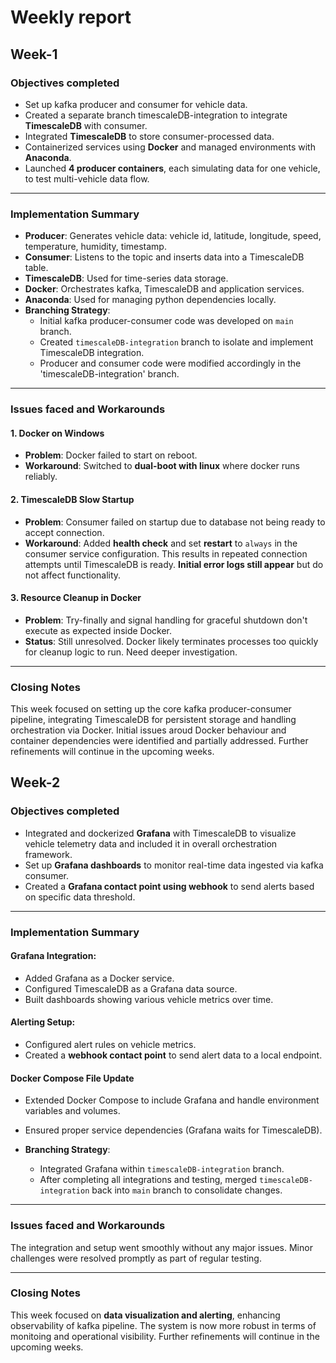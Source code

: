 # Weekly report

## Week-1
### Objectives completed
- Set up kafka producer and consumer for vehicle data.
- Created a separate branch timescaleDB-integration to integrate **TimescaleDB** with consumer.
- Integrated **TimescaleDB** to store consumer-processed data.
- Containerized services using **Docker** and managed environments with **Anaconda**.
- Launched **4 producer containers**, each simulating data for one vehicle, to test multi-vehicle data flow.
  
---

### Implementation Summary
- **Producer**: Generates vehicle data: vehicle id, latitude, longitude, speed, temperature, humidity, timestamp.
- **Consumer**: Listens to the topic and inserts data into a TimescaleDB table.
- **TimescaleDB**: Used for time-series data storage.
- **Docker**: Orchestrates kafka, TimescaleDB and application services.
- **Anaconda**: Used for managing python dependencies locally.
- **Branching Strategy**:
  - Initial kafka producer-consumer code was developed on `main` branch.
  - Created `timescaleDB-integration` branch to isolate and implement TimescaleDB integration.
  - Producer and consumer code were modified accordingly in the 'timescaleDB-integration' branch.

---
### Issues faced and Workarounds
#### 1. Docker on Windows
- **Problem**: Docker failed to start on reboot.
- **Workaround**: Switched to **dual-boot with linux** where docker runs reliably.

#### 2. TimescaleDB Slow Startup
- **Problem**: Consumer failed on startup due to database not being ready to accept connection.
- **Workaround**: Added **health check** and set **restart** to `always` in the consumer service configuration. This results in repeated connection attempts until TimescaleDB is ready. **Initial error logs still appear** but do not affect functionality.

#### 3. Resource Cleanup in Docker
- **Problem**: Try-finally and signal handling for graceful shutdown don't execute as expected inside Docker.
- **Status**: Still unresolved. Docker likely terminates processes too quickly for cleanup logic to run. Need deeper investigation.

---

### Closing Notes
This week focused on setting up the core kafka producer-consumer pipeline, integrating TimescaleDB for persistent storage and handling orchestration via Docker. Initial issues aroud Docker behaviour and container dependencies were identified and partially addressed. Further refinements will continue in the upcoming weeks.




## Week-2
### Objectives completed
- Integrated and dockerized **Grafana** with TimescaleDB to visualize vehicle telemetry data and included it in overall orchestration framework.
- Set up **Grafana dashboards** to monitor real-time data ingested via kafka consumer.
- Created a **Grafana contact point using webhook** to send alerts based on specific data threshold.

---

### Implementation Summary
#### Grafana Integration:
- Added Grafana as a Docker service.
- Configured TimescaleDB as a Grafana data source.
- Built dashboards showing various vehicle metrics over time.

#### Alerting Setup:
- Configured alert rules on vehicle metrics.
- Created a **webhook contact point** to send alert data to a local endpoint.

#### Docker Compose File Update
- Extended Docker Compose to include Grafana and handle environment variables and volumes.
- Ensured proper service dependencies (Grafana waits for TimescaleDB).

- **Branching Strategy**:
  - Integrated Grafana within `timescaleDB-integration` branch.
  - After completing all integrations and testing, merged `timescaleDB-integration` back into `main` branch to consolidate changes.

---
### Issues faced and Workarounds
The integration and setup went smoothly without any major issues. Minor challenges were resolved promptly as part of regular testing.

---

### Closing Notes
This week focused on **data visualization and alerting**, enhancing observability of kafka pipeline. The system is now more robust in terms of monitoing and operational visibility. Further refinements will continue in the upcoming weeks.

